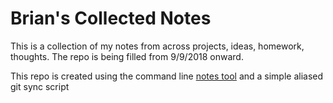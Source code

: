 # Brian's Collected Notes
This is a collection of my notes from across projects, ideas, homework, thoughts. The repo is being filled from 9/9/2018 onward.

This repo is created using the command line [notes tool](https://github.com/pimterry/notes) and a simple aliased git sync script
